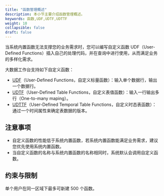 ```yaml
---
title: "函数管理概述"
description: 本小节主要介绍函数管理概述。 
keywords: 函数,UDF,UDTF,UDTTF
weight: 10
collapsible: false
draft: false
---
```


当系统内置函数无法支撑您的业务需求时，您可以编写自定义函数 UDF（User-Defined Functions）插入自己的处理代码，并在查询中进行使用，从而满足业务的多样化需求。

大数据工作台支持如下自定义函数：
 - [UDF](../udf/)（User-Defined Functions，自定义标量函数）：输入单个数据行，输出一个数据行。
 - [UDTF](../udtf/)（User-Defined Table Functions，自定义表值函数）：输入一行输出多行（One-to-many maping）。
 - [UDTTF](../udttf/)（User-Defined Temporal Table Functions，自定义时态表函数）：通过一个时间属性来确定表数据的版本。

## 注意事项

- 自定义函数的性能低于系统内置函数，若系统内置函数能满足业务需求，建议您优先使用系统内置函数。
- 当自定义函数的名称与系统内置函数的名称相同时，系统默认会调用自定义函数。

## 约束与限制

单个用户在同一区域下最多可新建 500 个函数。